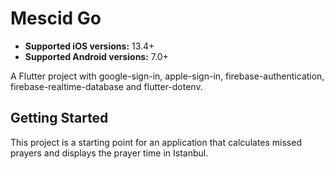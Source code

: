 # Mescid Go

- **Supported iOS versions:** 13.4+
- **Supported Android versions:** 7.0+

A Flutter project with google-sign-in, apple-sign-in, firebase-authentication, firebase-realtime-database and flutter-dotenv.

## Getting Started

This project is a starting point for an application that calculates missed prayers and displays the prayer time in Istanbul.
